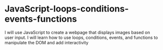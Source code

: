 # JavaScript-loops-conditions-events-functions
I will use JavaScript to create a webpage that displays images based on user input. I will learn how to use loops, conditions, events, and functions to manipulate the DOM and add interactivity
